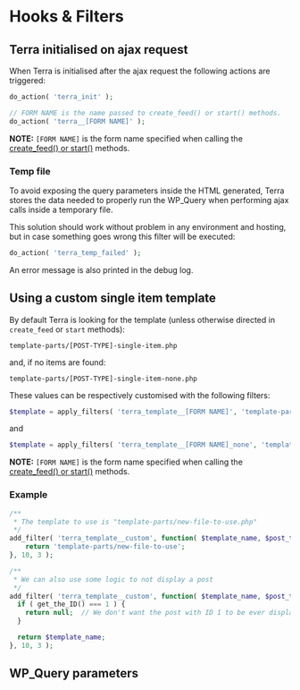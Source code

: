 # Hooks & Filters

## Terra initialised on ajax request

When Terra is initialised after the ajax request the following actions are triggered:

```php
do_action( 'terra_init' );

// FORM NAME is the name passed to create_feed() or start() methods.
do_action( 'terra__[FORM NAME]' );
```

**NOTE:** `[FORM NAME]` is the form name specified when calling the [create_feed() or start()]() methods.

### Temp file

To avoid exposing the query parameters inside the HTML generated, Terra stores the data needed to properly run the WP_Query when performing ajax calls inside a temporary file.

This solution should work without problem in any environment and hosting, but in case something goes wrong this filter will be executed:

```php
do_action( 'terra_temp_failed' );
```

An error message is also printed in the debug log.

## Using a custom single item template

By default Terra is looking for the template (unless otherwise directed in `create_feed` or `start` methods):

`template-parts/[POST-TYPE]-single-item.php`

and, if no items are found:

`template-parts/[POST-TYPE]-single-item-none.php`

These values can be respectively customised with the following filters:

```php
$template = apply_filters( 'terra_template__[FORM NAME]', 'template-parts/' . $post_type . '-single-item.php', $post_type, $args );
```

and

```php
$template = apply_filters( 'terra_template__[FORM NAME]_none', 'template-parts/' . $post_type . '-single-item-none.php', $post_type, $args );
```

**NOTE:** `[FORM NAME]` is the form name specified when calling the [create_feed() or start()]() methods.

### Example

```php
/**
 * The template to use is "template-parts/new-file-to-use.php"
 */
add_filter( 'terra_template__custom', function( $template_name, $post_type, $args ) {
	return 'template-parts/new-file-to-use';
}, 10, 3 );
```
```php
/**
 * We can also use some logic to not display a post
 */
add_filter( 'terra_template__custom', function( $template_name, $post_type, $args ) {
  if ( get_the_ID() === 1 ) {
    return null;  // We don't want the post with ID 1 to be ever displayed!
  }

  return $template_name;
}, 10, 3 );
```

## WP_Query parameters

